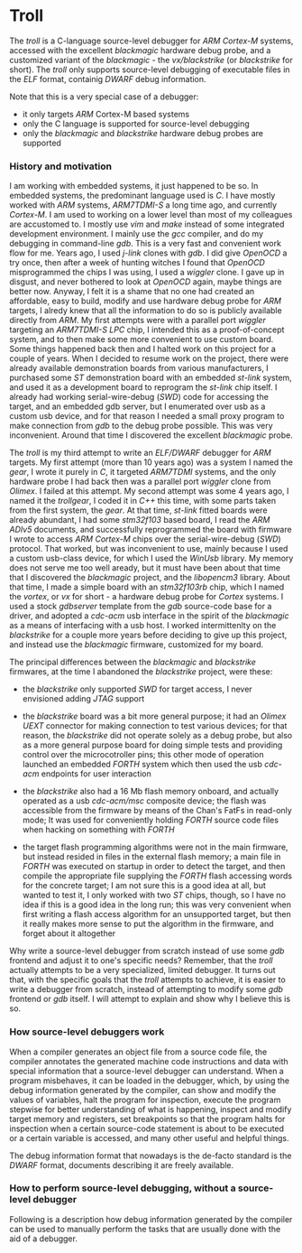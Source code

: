 # Troll

The *troll* is a C-language source-level debugger for *ARM Cortex-M* systems,
accessed with the excellent *blackmagic* hardware debug probe, and a customized
variant of the *blackmagic* - the *vx/blackstrike* (or *blackstrike* for short).
The *troll* only supports source-level debugging of executable files in the
*ELF* format, containig *DWARF* debug information.

Note that this is a very special case of a debugger:
- it only targets *ARM* Cortex-M based systems
- only the C language is supported for source-level debugging
- only the *blackmagic* and *blackstrike* hardware debug probes are supported

### History and motivation

I am working with embedded systems, it just happened to be so.
In embedded systems, the predominant language used is *C*.
I have mostly worked with *ARM* systems, *ARM7TDMI-S* a long
time ago, and currently *Cortex-M*. I am used to working on a lower level than most
of my colleagues are accustomed to. I mostly use *vim* and *make* instead
of some integrated development environment. I mainly use the *gcc*
compiler, and do my debugging in command-line *gdb*. This is a
very fast and convenient work flow for me. Years ago, I used
*j-link* clones with *gdb*. I did give *OpenOCD* a try once,
then after a week of hunting witches I found that *OpenOCD*
misprogrammed the chips I was using, I used a *wiggler* clone.
I gave up in disgust, and never bothered to look at *OpenOCD*
again, maybe things are better now. Anyway, I felt it is a
shame that no one had created an affordable, easy to build,
modify and use hardware debug probe for *ARM* targets, I
alredy knew that all the information to do so is publicly
available directly from *ARM*. My first attempts were with
a parallel port *wiggler* targeting an *ARM7TDMI-S* *LPC* chip,
I intended this as a proof-of-concept system, and to then
make some more convenient to use custom board. Some things
happened back then and I halted work on this project for
a couple of years. When I decided to resume work on the
project, there were already available demonstration boards
from various manufacturers, I purchased some *ST* demonstration
board with an embedded *st-link* system, and used it as
a development board to reprogram the *st-link* chip itself.
I already had working serial-wire-debug (*SWD*) code for accessing the target,
and an embedded gdb server, but I enumerated over usb as
a custom usb device, and for that reason I needed a small
proxy program to make connection from *gdb* to the debug
probe possible. This was very inconvenient.
Around that time I discovered the excellent *blackmagic* probe.
  
The *troll* is my third attempt to write an *ELF/DWARF* debugger for *ARM*
targets. My first attempt (more than 10 years ago) was a system I named
the *gear*, I wrote it purely in *C*, it targeted *ARM7TDMI* systems,
and the only hardware probe I had back then was a parallel port *wiggler*
clone from *Olimex*. I failed at this attempt. My second attempt was
some 4 years ago, I named it the *trollgear*, I coded it in *C++* this
time, with some parts taken from the first system, the *gear*. At that time,
*st-link* fitted boards were already abundant, I had some *stm32f103* based
board, I read the *ARM ADIv5* documents, and successfully reprogrammed
the board with firmware I wrote to access *ARM Cortex-M* chips over the
serial-wire-debug (*SWD*) protocol. That worked, but was inconvenient to use,
mainly because I used a custom usb-class device, for which I used the *WinUsb*
library. My memory does not serve me too well aready, but it must have been
about that time that I discovered the *blackmagic* project, and the *libopencm3*
library. About that time, I made a simple board with an *stm32f103rb* chip,
which I named the *vortex*, or *vx* for short - a hardware debug probe for
*Cortex* systems. I used a stock *gdbserver* template from the *gdb* source-code
base for a driver, and adopted a *cdc-acm* usb interface in the spirit of
the *blackmagic* as a means of interfacing with a usb host. 
I worked intermittenlty on the *blackstrike* for a couple more years before deciding
to give up this project, and instead use the *blackmagic* firmware,
customized for my board.

The principal differences between the *blackmagic* and *blackstrike* firmwares,
at the time I abandoned the *blackstrike* project, were these:
- the *blackstrike* only supported *SWD* for target access,
I never envisioned adding *JTAG* support

- the *blackstrike* board was a bit more general purpose; it
had an *Olimex* *UEXT* connector for making connection to test
various devices; for that reason, the *blackstrike* did not operate solely
as a debug probe, but also as a more general purpose board for doing simple
tests and providing control over the microcotroller pins;
this other mode of operation launched an embedded *FORTH*
system which then used the usb *cdc-acm* endpoints for
user interaction

- the *blackstrike* also had a 16 Mb flash memory onboard, and actually
operated as a usb *cdc-acm/msc* composite device; the flash
was accessible from the firmware by means of the Chan's FatFs in
read-only mode; It was used for conveniently holding *FORTH* source
code files when hacking on something with *FORTH*

- the target flash programming algorithms were not in the main
firmware, but instead resided in files in the external flash
memory; a main file in *FORTH* was executed on startup in order
to detect the target, and then compile the appropriate file
supplying the *FORTH* flash accessing words for the concrete
target; I am not sure this is a good idea at all, but wanted to test
it, I only worked with two *ST* chips, though, so I have no idea
if this is a good idea in the long run; this was very convenient
when first writing a flash access algorithm for an unsupported
target, but then it really makes more sense to put the algorithm
in the firmware, and forget about it altogether


Why write a source-level debugger from scratch instead of use some
*gdb* frontend and adjust it to one's specific needs?
Remember, that the *troll* actually attempts to be a very specialized, limited
debugger. It turns out that, with the specific goals that the *troll*
attempts to achieve, it is easier to write a debugger from scratch,
instead of attempting to modify some *gdb* frontend or *gdb* itself.
I will attempt to explain and show why I believe this is so.

### How source-level debuggers work

When a compiler generates an object file from a source code file,
the compiler annotates the generated machine code instructions and
data with special information that a source-level debugger can
understand. When a program misbehaves, it can be loaded in the
debugger, which, by using the debug information generated by the
compiler, can show and modify the values of variables, halt
the program for inspection, execute the program stepwise for
better understanding of what is happening, inspect and modify
target memory and registers, set breakpoints so that the program
halts for inspection when a certain source-code statement is
about to be executed or a certain variable is accessed, and many other
useful and helpful things.

The debug information format that nowadays is the de-facto standard
is the *DWARF* format, documents describing it are freely available.

### How to perform source-level debugging, without a source-level debugger

Following is a description how debug information generated by the
compiler can be used to manually perform the tasks that are usually
done with the aid of a debugger.
